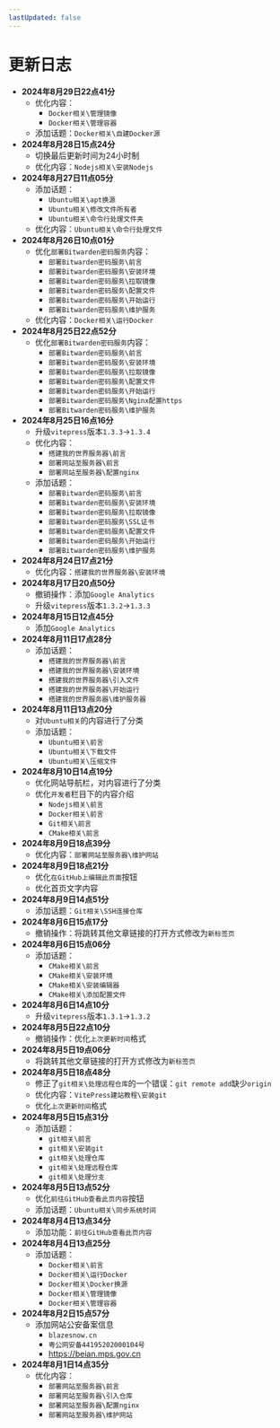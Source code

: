 ```yaml
---
lastUpdated: false
---
```


# 更新日志

- **2024年8月29日22点41分**
    - 优化内容：
        - ```Docker相关\管理镜像```
        - ```Docker相关\管理容器```
    - 添加话题：```Docker相关\自建Docker源```
- **2024年8月28日15点24分**
    - 切换最后更新时间为24小时制
    - 优化内容：```Nodejs相关\安装Nodejs```
- **2024年8月27日11点05分**
    - 添加话题：
        - ```Ubuntu相关\apt换源```
        - ```Ubuntu相关\修改文件所有者```
        - ```Ubuntu相关\命令行处理文件夹```
    - 优化内容：```Ubuntu相关\命令行处理文件```
- **2024年8月26日10点01分**
    - 优化```部署Bitwarden密码服务```内容：
        - ```部署Bitwarden密码服务\前言```
        - ```部署Bitwarden密码服务\安装环境```
        - ```部署Bitwarden密码服务\拉取镜像```
        - ```部署Bitwarden密码服务\配置文件```
        - ```部署Bitwarden密码服务\开始运行```
        - ```部署Bitwarden密码服务\维护服务```
    - 优化内容：```Docker相关\运行Docker```
- **2024年8月25日22点52分**
    - 优化```部署Bitwarden密码服务```内容：
        - ```部署Bitwarden密码服务\前言```
        - ```部署Bitwarden密码服务\安装环境```
        - ```部署Bitwarden密码服务\拉取镜像```
        - ```部署Bitwarden密码服务\配置文件```
        - ```部署Bitwarden密码服务\开始运行```
        - ```部署Bitwarden密码服务\Nginx配置https```
        - ```部署Bitwarden密码服务\维护服务```
- **2024年8月25日16点16分**
    - 升级```vitepress```版本```1.3.3```->```1.3.4```
    - 优化内容：
        - ```搭建我的世界服务器\前言```
        - ```部署网站至服务器\前言```
        - ```部署网站至服务器\配置nginx```
    - 添加话题：
        - ```部署Bitwarden密码服务\前言```
        - ```部署Bitwarden密码服务\安装环境```
        - ```部署Bitwarden密码服务\拉取镜像```
        - ```部署Bitwarden密码服务\SSL证书```
        - ```部署Bitwarden密码服务\配置文件```
        - ```部署Bitwarden密码服务\开始运行```
        - ```部署Bitwarden密码服务\维护服务```
- **2024年8月24日17点21分**
    - 优化内容：```搭建我的世界服务器\安装环境```
- **2024年8月17日20点50分**
    - 撤销操作：添加```Google Analytics```
    - 升级```vitepress```版本```1.3.2```->```1.3.3```
- **2024年8月15日12点45分**
    - 添加```Google Analytics```
- **2024年8月11日17点28分**
    - 添加话题：
        - ```搭建我的世界服务器\前言```
        - ```搭建我的世界服务器\安装环境```
        - ```搭建我的世界服务器\引入文件```
        - ```搭建我的世界服务器\开始运行```
        - ```搭建我的世界服务器\维护服务器```
- **2024年8月11日13点20分**
    - 对```Ubuntu相关```的内容进行了分类
    - 添加话题：
        - ```Ubuntu相关\前言```
        - ```Ubuntu相关\下载文件```
        - ```Ubuntu相关\压缩文件```
- **2024年8月10日14点19分**
    - 优化网站导航栏，对内容进行了分类
    - 优化```开发者```栏目下的内容介绍
        - ```Nodejs相关\前言```
        - ```Docker相关\前言```
        - ```Git相关\前言```
        - ```CMake相关\前言```
- **2024年8月9日18点39分**
    - 优化内容：```部署网站至服务器\维护网站```
- **2024年8月9日18点21分**
    - 优化```在GitHub上编辑此页面```按钮
    - 优化首页文字内容
- **2024年8月9日14点51分**
    - 添加话题：```Git相关\SSH连接仓库```
- **2024年8月6日15点17分**
    - 撤销操作：将跳转其他文章链接的打开方式修改为```新标签页```
- **2024年8月6日15点06分**
    - 添加话题：
        - ```CMake相关\前言```
        - ```CMake相关\安装环境```
        - ```CMake相关\安装编辑器```
        - ```CMake相关\添加配置文件```
- **2024年8月6日14点10分**
    - 升级```vitepress```版本```1.3.1```->```1.3.2```
- **2024年8月5日22点10分**
    - 撤销操作：优化```上次更新时间```格式
- **2024年8月5日19点06分**
    - 将跳转其他文章链接的打开方式修改为```新标签页```
- **2024年8月5日18点48分**
    - 修正了```git相关\处理远程仓库```的一个错误：```git remote add```缺少```origin```
    - 优化内容：```VitePress建站教程\安装git```
    - 优化```上次更新时间```格式
- **2024年8月5日15点31分**
    - 添加话题：
        - ```git相关\前言```
        - ```git相关\安装git```
        - ```git相关\处理仓库```
        - ```git相关\处理远程仓库```
        - ```git相关\处理分支```
- **2024年8月5日13点52分**
    - 优化```前往GitHub查看此页内容```按钮
    - 添加话题：```Ubuntu相关\同步系统时间```
- **2024年8月4日13点34分**
    - 添加功能：```前往GitHub查看此页内容```
- **2024年8月4日13点25分**
    - 添加话题：
        - ```Docker相关\前言```
        - ```Docker相关\运行Docker```
        - ```Docker相关\Docker换源```
        - ```Docker相关\管理镜像```
        - ```Docker相关\管理容器```
- **2024年8月2日15点57分**
    - 添加网站公安备案信息
        - ```blazesnow.cn```
        - ```粤公网安备44195202000104号```
        - <https://beian.mps.gov.cn>
- **2024年8月1日14点35分**
    - 优化内容：
        - ```部署网站至服务器\前言```
        - ```部署网站至服务器\引入仓库```
        - ```部署网站至服务器\配置nginx```
        - ```部署网站至服务器\维护网站```